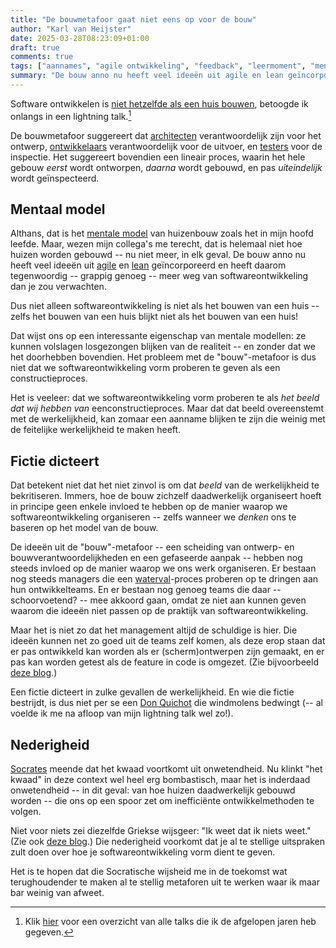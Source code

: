 ```yaml
---
title: "De bouwmetafoor gaat niet eens op voor de bouw"
author: "Karl van Heijster"
date: 2025-03-28T08:23:09+01:00
draft: true
comments: true
tags: ["aannames", "agile ontwikkeling", "feedback", "leermoment", "mentaal model", "presenteren"]
summary: "De bouw anno nu heeft veel ideeën uit agile en lean geïncorporeerd en heeft daarom tegenwoordig -- grappig genoeg -- meer weg van softwareontwikkeling dan je zou verwachten. Dus niet alleen softwareontwikkeling is niet als het bouwen van een huis -- zelfs het bouwen van een huis blijkt niet als het bouwen van een huis!"
---
```


Software ontwikkelen is [niet hetzelfde als een huis bouwen](/blog/25/03/de-bouwmetafoor/ "'De bouwmetafoor'"), betoogde ik onlangs in een lightning talk.[^1] 


De bouwmetafoor suggereert dat [architecten](/tags/software-architect-rol/ "Blogs met de tag 'software architect (rol)'") verantwoordelijk zijn voor het ontwerp, [ontwikkelaars](/tags/software-ontwikkelaar-rol/ "Blogs met de tag 'software ontwikkelaar (rol)'") verantwoordelijk voor de uitvoer, en [testers](/tags/tester-rol/ "Blogs met de tag 'tester (rol)'") voor de inspectie. Het suggereert bovendien een lineair proces, waarin het hele gebouw *eerst* wordt ontworpen, *daarna* wordt gebouwd, en pas *uiteindelijk* wordt geïnspecteerd.


## Mentaal model


Althans, dat is het [mentale model](/tags/mentaal-model/ "Blogs met de tag 'mentaal model'") van huizenbouw zoals het in mijn hoofd leefde. Maar, wezen mijn collega's me terecht, dat is helemaal niet hoe huizen worden gebouwd -- nu niet meer, in elk geval. De bouw anno nu heeft veel ideeën uit [agile](/tags/agile-ontwikkeling/ "Blogs met de tag 'agile ontwikkeling'") en [lean](https://nl.wikipedia.org/wiki/Lean_manufacturing "'Lean manufacturing', Wikipedia") geïncorporeerd en heeft daarom tegenwoordig -- grappig genoeg -- meer weg van softwareontwikkeling dan je zou verwachten.


Dus niet alleen softwareontwikkeling is niet als het bouwen van een huis -- zelfs het bouwen van een huis blijkt niet als het bouwen van een huis!


Dat wijst ons op een interessante eigenschap van mentale modellen: ze kunnen volslagen losgezongen blijken van de realiteit -- en zonder dat we het doorhebben bovendien. Het probleem met de "bouw"-metafoor is dus niet dat we softwareontwikkeling vorm proberen te geven als een constructieproces. 


Het is veeleer: dat we softwareontwikkeling vorm proberen te als *het beeld dat wij hebben van* eenconstructieproces. Maar dat dat beeld overeenstemt met de werkelijkheid, kan zomaar een aanname blijken te zijn die weinig met de feitelijke werkelijkheid te maken heeft.


## Fictie dicteert


Dat betekent niet dat het niet zinvol is om dat *beeld* van de werkelijkheid te bekritiseren. Immers, hoe de bouw zichzelf daadwerkelijk organiseert hoeft in principe geen enkele invloed te hebben op de manier waarop we softwareontwikkeling organiseren -- zelfs wanneer we *denken* ons te baseren op het model van de bouw.


De ideeën uit de "bouw"-metafoor -- een scheiding van ontwerp- en bouwverantwoordelijkheden en een gefaseerde aanpak -- hebben nog steeds invloed op de manier waarop we ons werk organiseren. Er bestaan nog steeds managers die een [waterval](/tags/waterval/ "Blogs met de tag 'waterval'")-proces proberen op te dringen aan hun ontwikkelteams. En er bestaan nog genoeg teams die daar -- schoorvoetend? -- mee akkoord gaan, omdat ze niet aan kunnen geven waarom die ideeën niet passen op de praktijk van softwareontwikkeling. 


Maar het is niet zo dat het management altijd de schuldige is hier. Die ideeën kunnen net zo goed uit de teams zelf komen, als deze erop staan dat er pas ontwikkeld kan worden als er (scherm)ontwerpen zijn gemaakt, en er pas kan worden getest als de feature in code is omgezet. (Zie bijvoorbeeld [deze blog](/blog/23/10/sprints-zijn-geen-miniwatervallen/ "'Sprints zijn geen miniwatervallen'").)


Een fictie dicteert in zulke gevallen de werkelijkheid. En wie die fictie bestrijdt, is dus niet per se een [Don Quichot](https://en.wikipedia.org/wiki/Don_Quixote "'Don Quixote', Wikipedia") die windmolens bedwingt (-- al voelde ik me na afloop van mijn lightning talk wel zo!).


## Nederigheid


[Socrates](https://plato.stanford.edu/entries/socrates/ "'Socrates', Stanford Encyclopedia of Philosophy") meende dat het kwaad voortkomt uit onwetendheid. Nu klinkt "het kwaad" in deze context wel heel erg bombastisch, maar het is inderdaad onwetendheid -- in dit geval: van hoe huizen daadwerkelijk gebouwd worden -- die ons op een spoor zet om inefficiënte ontwikkelmethoden te volgen.


Niet voor niets zei diezelfde Griekse wijsgeer: "Ik weet dat ik niets weet." (Zie ook [deze blog](/blog/23/02/de-programmeur-de-filosoof/ "'De programmeur, de filosoof'").) Die nederigheid voorkomt dat je al te stellige uitspraken zult doen over hoe je softwareontwikkeling vorm dient te geven. 


Het is te hopen dat die Socratische wijsheid me in de toekomst wat terughoudender te maken al te stellig metaforen uit te werken waar ik maar bar weinig van afweet.   


[^1]: Klik [hier](/talks/overview/ "'Overzicht'") voor een overzicht van alle talks die ik de afgelopen jaren heb gegeven.
